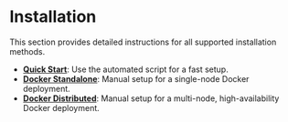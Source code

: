 # Installation

This section provides detailed instructions for all supported installation methods.

- **[Quick Start](./QUICK-START.md)**: Use the automated script for a fast setup.
- **[Docker Standalone](./DOCKER-STANDALONE.md)**: Manual setup for a single-node Docker deployment.
- **[Docker Distributed](./DOCKER-DISTRIBUTED.md.md)**: Manual setup for a multi-node, high-availability Docker deployment.
